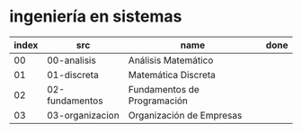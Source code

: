 # ingeniería en sistemas

| index | src             | name                        | done |
|-------|-----------------|-----------------------------|------|
| 00    | 00-analisis     | Análisis Matemático         |      |
| 01    | 01-discreta     | Matemática Discreta         |      |
| 02    | 02-fundamentos  | Fundamentos de Programación |      |
| 03    | 03-organizacion | Organización de Empresas    |      |
